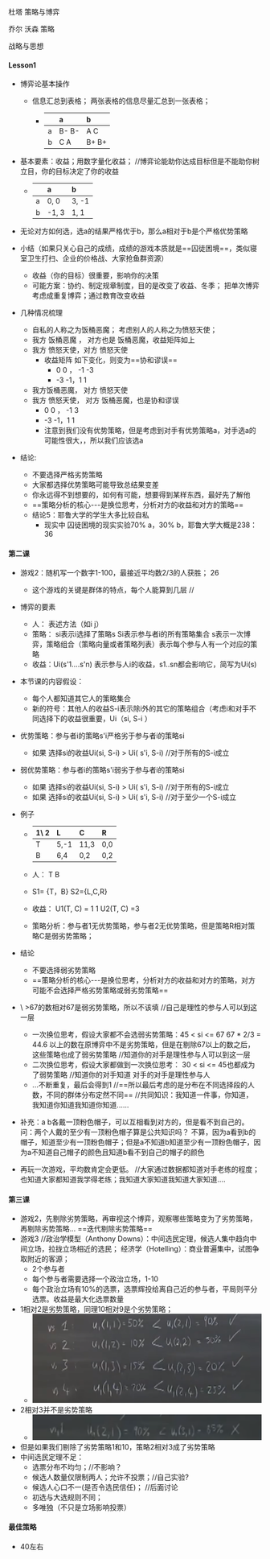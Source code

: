 杜塔  策略与博弈

乔尔 沃森    策略

战略与思想

#### Lesson1

- 博弈论基本操作
  - 信息汇总到表格； 两张表格的信息尽量汇总到一张表格；
    
    - |      | a     | b     |
      | ---- | ----- | ----- |
      | a    | B- B- | A C   |
      | b    | C A   | B+ B+ |
  
- 基本要素：收益；用数字量化收益；  //博弈论能助你达成目标但是不能助你树立目，你的目标决定了你的收益
  
  - |      | a     | b     |
    | ---- | ----- | ----- |
    | a    | 0, 0  | 3, -1 |
    | b    | -1, 3 | 1, 1  |
  
- 无论对方如何选，选a的结果严格优于b，那么a相对于b是个严格优势策略

- 小结（如果只关心自己的成绩，成绩的游戏本质就是==囚徒困境==，类似寝室卫生打扫、企业的价格战、大家抢鱼群资源）
  - 收益（你的目标）很重要，影响你的决策
  - 可能方案：协约、制定规章制度，目的是改变了收益、冬季；  把单次博弈考虑成重复博弈；通过教育改变收益

- 几种情况梳理

  - 自私的人称之为饭桶恶魔；  考虑别人的人称之为愤怒天使；
  - 我方 饭桶恶魔 ， 对方也是 饭桶恶魔，收益矩阵如上
  - 我方  愤怒天使，对方  愤怒天使
    - 收益矩阵  如下变化，则变为==协和谬误==
      - 0 0 ， -1 -3
      - -3 -1，1  1
  - 我方饭桶恶魔， 对方 愤怒天使 
  - 我方  愤怒天使， 对方 饭桶恶魔，也是协和谬误
    - 0 0 ， -1  3
    - -3  -1，1   1
    - 注意到我们没有优势策略，但是考虑到对手有优势策略a，对手选a的可能性很大，，所以我们应该选a

- 结论:

  - 不要选择严格劣势策略
  -  大家都选择优势策略可能导致总结果变差
  - 你永远得不到想要的，如何有可能，想要得到某样东西，最好先了解他
  - ==策略分析的核心---是换位思考，分析对方的收益和对方的策略==
  - 结论5：耶鲁大学的学生大多比较自私
    - 现实中 囚徒困境的现实实验70% a，30% b，耶鲁大学大概是238：36

#### 第二课 

- 游戏2：随机写一个数字1-100，最接近平均数2/3的人获胜； 26

  - 这个游戏的关键是群体的特点，每个人能算到几层 //

- 博弈的要素 

  - 人： 表述方法（如i j）  
  -  策略：  si表示i选择了策略s    Si表示参与者i的所有策略集合   s表示一次博弈，策略组合（策略向量或者策略列表）表示每个参与人有一个对应的策略  
  - 收益：Ui(s'1....s'n)  表示参与人i的收益，s1..sn都会影响它，简写为Ui(s)

- 本节课的内容假设：

  - 每个人都知道其它人的策略集合
  - 新的符号：其他人的收益S-i表示除i外的其它的策略组合（考虑i和对手不同选择下的收益很重要，Ui（si,  S-i ）

- 优势策略：参与者i的策略s'i严格劣于参与者i的策略si

  - 如果 选择si的收益Ui(si, S-i)   >  Ui( s'i, S-i)  //对于所有的S-i成立

- 弱优势策略：参与者i的策略s'i弱劣于参与者i的策略si

  - 如果 选择si的收益Ui(si, S-i)   >  Ui( s'i, S-i)  //对于所有的S-i成立
  - 如果 选择si的收益Ui(si, S-i)   >  Ui( s'i, S-i)  //对于至少一个S-i成立

- 例子

  - | 1\ 2 | L    | C    | R    |
    | ---- | ---- | ---- | ---- |
    | T    | 5,-1 | 11,3 | 0,0  |
    | B    | 6,4  | 0,2  | 0,2  |

  - 人： T B

  -  S1= {T，B}    S2={L,C,R}

  - 收益： U1(T, C) = 1 1     U2(T, C) =3

  - 策略分析：参与者1无优势策略，参与者2无优势策略，但是策略R相对策略C是弱劣势策略；

- 结论

  - 不要选择弱劣势策略
  - ==策略分析的核心---是换位思考，分析对方的收益和对方的策略，对方可能不会选择严格劣势策略或弱劣势策略==

- \ >67的数相对67是弱劣势策略，所以不该填   //自己是理性的参与人可以到这一层

  - 一次换位思考，假设大家都不会选弱劣势策略：45 < si <= 67    67 * 2/3  = 44.6 以上的数在原博弈中不是劣势策略，但是在剔除67以上的数之后，这些策略也成了弱劣势策略   //知道你的对手是理性参与人可以到这一层
  - 二次换位思考，假设大家都做到一次换位思考：  30 < si <= 45也都成为了弱势策略   //知道你的对手知道 对手的对手是理性参与人
  - ...不断重复，最后会得到1 //==所以最后考虑的是分布在不同选择段的人数，不同的群体分布定然不同==  //共同知识：我知道一件事，你知道，  我知道你知道我知道你知道......

- 补充：a b各戴一顶粉色帽子，可以互相看到对方的，但是看不到自己的。  问：两个人戴的至少有一顶粉色帽子算是公共知识吗？   不算，因为a看到b的帽子，知道至少有一顶粉色帽子；但是a不知道b知道至少有一顶粉色帽子，因为a不知道自己帽子的颜色且知道b看不到自己的帽子的颜色

- 再玩一次游戏，平均数肯定会更低。 //大家通过数据都知道对手老练的程度；也知道大家都知道我学得老练；我知道大家知道我知道大家知道....

#### 第三课

- 游戏2，先剔除劣势策略，再审视这个博弈，观察哪些策略变为了劣势策略，再剔除劣势策略...  ==迭代剔除劣势策略==
- 游戏3 //政治学模型（Anthony Downs）：中间选民定理，候选人集中趋向中间立场，拉拢立场相近的选民；  经济学（Hotelling）：商业普遍集中，试图争取附近的客源；
  - 2个参与者 
  - 每个参与者需要选择一个政治立场，1-10
  - 每个政治立场有10%的选票，选票辉投给离自己近的参与者，平局则平分选票。收益是最大化选票数量
- 1相对2是劣势策略，同理10相对9是个劣势策略；
  - ![image-20240514123730442](博弈论-photos/image-20240514123730442.png)
- 2相对3并不是劣势策略
  - ![image-20240523124358742](博弈论-photos/image-20240523124358742.png)
- 但是如果我们剔除了劣势策略1和10，策略2相对3成了劣势策略
- 中间选民定理不足：
  - 选票分布不均匀；//不影响？
  - 候选人数量仅限制两人；允许不投票；//自己实验?
  - 候选人心口不一(是否令选民信任)； //后面讨论
  - 初选与大选规则不同；
  - 多唯独（不只是立场影响投票）

#### 最佳策略

- 40左右